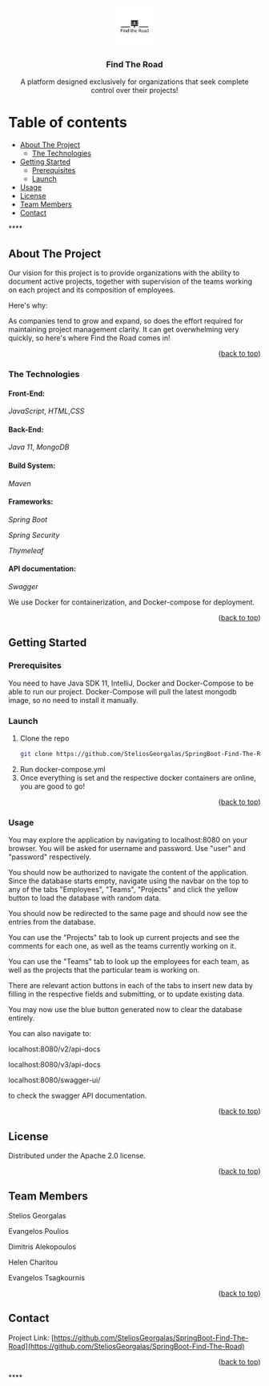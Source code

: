 <!-- PROJECT LOGO -->
<br />
<div align="center">
  <a href="https://github.com/othneildrew/Best-README-Template">
    <img src="src/main/resources/static/logo/FindTheRoad_logos_black.png" alt="Logo" width="80" height="80">
  </a>

<h3 align="center">Find The Road </h3>

  <p align="center">
   A platform designed exclusively for organizations that seek complete control over their projects!
    <br />
  </p>
</div>

# Table of contents

- [About The Project](#about-the-project)
    - [The Technologies](#the-technologies)
- [Getting Started](#getting-started)
    - [Prerequisites](#prerequisites)
    - [Launch](#launch)
- [Usage](#usage)
- [License](#license)
- [Team Members](#team-members)
- [Contact](#contact)

****<!-- ABOUT THE PROJECT -->

## About The Project

Our vision for this project is to provide organizations with the ability to document active projects, together with
supervision of the teams working on each project and its composition of employees.

Here's why:

As companies tend to grow and expand, so does the effort required for maintaining project management clarity. It can get
overwhelming very quickly, so here's where Find the Road comes in!

<p align="right">(<a href="#top">back to top</a>)</p>

### The Technologies

#### Front-End:
*JavaScript*, *HTML*,*CSS*

#### Back-End:
*Java 11*, *MongoDB*

#### Build System:
*Maven*

#### Frameworks:
*Spring Boot*

*Spring Security*

*Thymeleaf*

#### API documentation:

*Swagger*

We use Docker for containerization, and Docker-compose for deployment.



<p align="right">(<a href="#top">back to top</a>)</p>



<!-- GETTING STARTED -->
## Getting Started

### Prerequisites

You need to have Java SDK 11, IntelliJ, Docker and Docker-Compose to be able to run our project. Docker-Compose will
pull the latest mongodb image, so no need to install it manually.

### Launch

1. Clone the repo
   ```sh
   git clone https://github.com/SteliosGeorgalas/SpringBoot-Find-The-Road.git
   ```
2. Run docker-compose.yml
3. Once everything is set and the respective docker containers are online, you are good to go!

<p align="right">(<a href="#top">back to top</a>)</p>



<!-- USAGE EXAMPLES -->
### Usage

You may explore the application by navigating to localhost:8080 on your browser. You will be asked for username and
password. Use "user" and "password" respectively.

You should now be authorized to navigate the content of the application. Since the database starts empty, navigate using
the navbar on the top to any of the tabs "Employees", "Teams",
"Projects" and click the yellow button to load the database with random data.

You should now be redirected to the same page and should now see the entries from the database.

You can use the "Projects" tab to look up current projects and see the comments for each one, as well as the teams
currently working on it.

You can use the "Teams" tab to look up the employees for each team, as well as the projects that the particular team is
working on.

There are relevant action buttons in each of the tabs to insert new data by filling in the respective fields and
submitting, or to update existing data.

You may now use the blue button generated now to clear the database entirely.

You can also navigate to:

localhost:8080/v2/api-docs

localhost:8080/v3/api-docs

localhost:8080/swagger-ui/

to check the swagger API documentation.

<p align="right">(<a href="#top">back to top</a>)</p>


<!-- LICENSE -->

## License

Distributed under the Apache 2.0 license.

<p align="right">(<a href="#top">back to top</a>)</p>


<!-- TEAM MEMBERS -->

## Team Members
Stelios Georgalas

Evangelos Poulios

Dimitris Alekopoulos

Helen Charitou

Evangelos Tsagkournis

<p align="right">(<a href="#top">back to top</a>)</p>

<!-- CONTACT -->
## Contact

Project Link:
[https://github.com/SteliosGeorgalas/SpringBoot-Find-The-Road](https://github.com/SteliosGeorgalas/SpringBoot-Find-The-Road)

<p align="right">(<a href="#top">back to top</a>)</p>****
